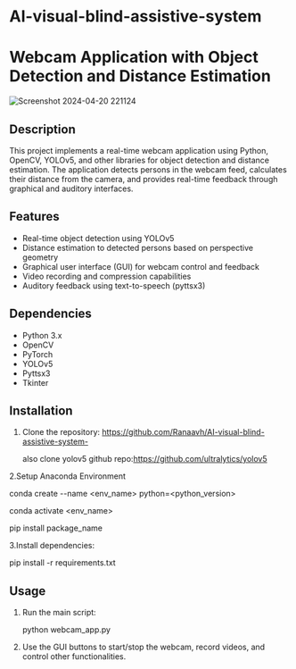 # AI-visual-blind-assistive-system

# Webcam Application with Object Detection and Distance Estimation


![Screenshot 2024-04-20 221124](https://github.com/Ranaavh/AI-visual-blind-assistive-system-/assets/166323572/4698c82d-adde-424c-a719-047f92eedc9b)

## Description

This project implements a real-time webcam application using Python, OpenCV, YOLOv5, and other libraries for object detection and distance estimation. The application detects persons in the webcam feed, calculates their distance from the camera, and provides real-time feedback through graphical and auditory interfaces.

## Features

- Real-time object detection using YOLOv5
- Distance estimation to detected persons based on perspective geometry
- Graphical user interface (GUI) for webcam control and feedback
- Video recording and compression capabilities
- Auditory feedback using text-to-speech (pyttsx3)

## Dependencies

- Python 3.x
- OpenCV
- PyTorch
- YOLOv5
- Pyttsx3
- Tkinter

## Installation

1. Clone the repository:
    https://github.com/Ranaavh/AI-visual-blind-assistive-system-

    also clone yolov5 github repo:https://github.com/ultralytics/yolov5
  

2.Setup Anaconda Environment

   conda create --name <env_name> python=<python_version>

   conda activate <env_name>

   pip install package_name


3.Install dependencies:

   pip install -r requirements.txt



## Usage

1. Run the main script:

   python webcam_app.py

3. Use the GUI buttons to start/stop the webcam, record videos, and control other functionalities.
